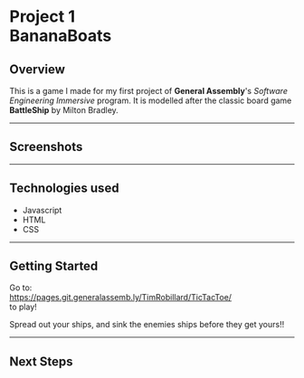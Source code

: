 # Project 1 <br> BananaBoats

## Overview

This is a game I made for my first project of <strong>General Assembly</strong>'s <em>Software Engineering Immersive</em> program.  It is modelled after the classic board game <strong>BattleShip</strong> by Milton Bradley.

---

## Screenshots

---

## Technologies used

* Javascript
* HTML
* CSS
 

---

## Getting Started
Go to:<br>
https://pages.git.generalassemb.ly/TimRobillard/TicTacToe/ <br>
to play!

Spread out your ships, and sink the enemies ships before they get yours!!

---


## Next Steps

